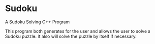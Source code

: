 Sudoku
======

A Sudoku Solving C++ Program

This program both generates for the user and allows the user to solve a Sudoku puzzle. It also will solve the puzzle by itself if necessary.



